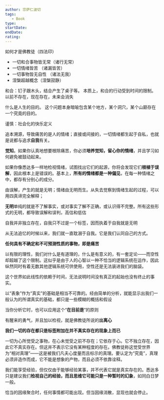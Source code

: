 ```yaml
---
author: 宗萨仁波切
tags: 
   - Book 
type:
startDate: 
endDate:
rating: 
---
```


如何才是佛教徒（四法印）
- 一切和合事物皆无常（诸行无常）
- 一切情绪皆苦 （诸漏皆苦）
- 一切事物皆无自性 （诸法无我）
- 涅槃超越概念（涅槃寂静）


和合：钉子跟木头，结合产生了桌子等。
本质上，和合的行动受到时间的限制。以前不存在，现在存在，未来会消失


什么是人生的目的。
这个问题本身暗喻包含某个地方，某个洞穴，某个山巅存在一个究竟的目的。


谨慎：社会化的快乐定义


追本溯源，导致痛苦的是人的情绪；直接或间接的，一切情绪都生起于自私，也就是说都与追求**自我**有关。

**觉知**。如果你认真地想要根除痛苦，你必须**培养觉知，留心你的情绪**，并且学习如何避免被鼓动起来。

如果你像悉达多一样地检视情绪，试图找出它们的起源，你将会发现它们**根植于误解**，因此根本上是错误的。基本上，**所有的情绪都是一种偏见**，在每一种情绪之中，都存有分别心的成分。


由误解，产生的就是无明；情绪由无明而生。从失去觉察到情绪生起的过程，可以用四真谛完全解释；

**无明**单纯的就是不了解事实，或对事实了解不正确，或认识得不完整。所有这些形式的无明，都导致误解和误判，高估和低估


自我并非独立存在，自我只不过是一个标签，因而执着于自我就是无明

从无法追忆的时候以来，我们就一直耽溺于自我。它是我们认同自己的方式。

**任何具有不确定和不可预测性质的事物，即是痛苦**


以有限的理性，我们对什么是有道理的，什么是有意义的，有一套定论——而空性却超越了这个限制。这似乎是由于人的心智以一种不恰当的逻辑系统在运作，因此纵然同时有着无数其他逻辑系统可供使用，空性还是无法装进我们的脑袋。


这个世界如此线性的依赖于时间，无法说明时间没有真正的起始也没有终止的事实。

以“表象”作为“真实”的基础是相当不可靠的。经由简单的分析，就能显示出我们一般认为的所谓真实的基础，都只是一些模糊的概括和假设

当你分析它时，也可以应用这个“**在目前是**”的原则

有醒来的勇气，并且加以检视，就是佛教徒所说的**出离心**

**我们一切的存在都只是标签附加在并不真实存在的现象上而已**


一切为心所觉受之事物，在心未觉受之前不存在；它依存于心。它不独立存在，因此它不真实存在。但这并不表示它没有某种程度的存在。佛教徒称这觉受世界为“相对真理”——这是被我们凡夫心度量而且标示的真理。要认定为“究竟”，真理必须非造作而成，它不能是想象的产物，而且必须不依靠诠释。


我们能享受经验，但仅仅由于能够经验某事，并不代表它就是真实存在的。悉达多只是建议我们**检视自己的经验，而且思维它可能只是一种暂时的幻象**，如同白日梦一般。

恰当的因缘聚合时，任何事情都可能出现。但当因缘消散，显现也就会停止。